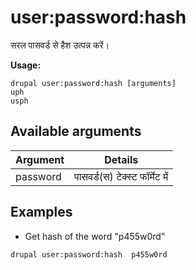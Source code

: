 # user:password:hash
सरल पासवर्ड से हैश उत्पन्न करें।

**Usage:**
```
drupal user:password:hash [arguments]
uph
usph
```

## Available arguments
Argument | Details
---------|-------------
password | पासवर्ड(स) टेक्स्ट फॉर्मेट में

## Examples
* Get hash of the word "p455w0rd"
```
drupal user:password:hash  p455w0rd
```
